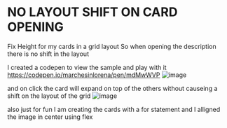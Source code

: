 # NO LAYOUT SHIFT ON CARD OPENING

Fix Height for my cards in a grid layout
So when opening the description there is no shift in the layout


I created a codepen to view the sample and play with it
https://codepen.io/marchesinlorena/pen/mdMwWVP
![image](https://user-images.githubusercontent.com/22336407/139298506-6e7f0733-68ed-48f8-8d12-262eec55ed12.png)

and on click the card will expand on top of the others without causeing a shift on the layout of the grid
![image](https://user-images.githubusercontent.com/22336407/139298659-19809cb8-d750-4c5a-9fa9-a0ce5688fd7c.png)


also just for fun I am creating the cards with a for statement
and I alligned the image in center using flex
